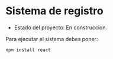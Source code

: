<h1>Sistema de registro</h1>

- Estado del proyecto: En construccion.

Para ejecutar el sistema debes poner:

```npm install react```
